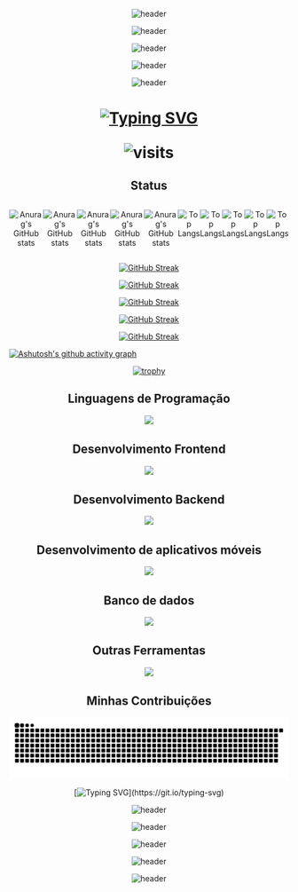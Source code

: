 <span align="center">

![header](https://capsule-render.vercel.app/api?type=waving&color=0:53354A,33:903749,66:E84545,100:2B2E4A&height=150&section=header)
  
![header](https://capsule-render.vercel.app/api?type=waving&color=0:D92546,25:8C1B50,50:401D36,75:0A4359,100:049DBF&height=150&section=header)

![header](https://capsule-render.vercel.app/api?type=waving&color=0:F20544,25:F2055C,50:023059,75:03738C,100:04BFBF&height=150&section=header)

![header](https://capsule-render.vercel.app/api?type=waving&color=0:8C0335,25:26010F,50:040240,75:030A8C,100:020873&height=150&section=header)

![header](https://capsule-render.vercel.app/api?type=waving&color=0:730C02,25:D91604,50:9BB5BF,75:51768C,100:012840&height=150&section=header)

</span>


<!-- [![MasterHead](https:)](https:) //banner -->

<!-- cores: 2B2E4A, E84545, 903749, 53354A // 15e5a6, 008080 -->
<!-- cores: F20544, F2055C, 023059, 03738C, 04BFBF -->
<!-- cores: 8C0335, 26010F, 040240, 030A8C, 020873 -->
<!-- cores: 012840, 51768C, 9BB5BF, D91604, 730C02 -->
<!-- cores: D92546, 8C1B50, 401D36, 0A4359, 049DBF -->

<h1 align="center">
  
  [![Typing SVG](https://readme-typing-svg.herokuapp.com?font=Press+Start+2P&size=30&letterSpacing=0px&duration=3000&color=FFF&center=true&vCenter=true&width=900&lines=Hello+world!;I'm+Marcus+Vin%C3%ADcius!;I'm+19+years+old!;Welcome!+I+hope+you+like+it!;%3Ew%3C+S2)](https://git.io/typing-svg)
  <span>
  
  ![visits](https://visit-counter.vercel.app/counter.png?page=M4rcus-0&s=20&c=903749&bg=00000000&no=5&ff=alien&tb=+visitors%3A+&ta=)  
  </span>
</h1>


<h2 align="center">Status</h2>

<div style="display:flex;justify-content:center;" align="center">
  
  ![Anurag's GitHub stats](https://github-readme-stats.vercel.app/api?username=M4rcus-0&show_icons=true&theme=default&count_private=true&title_color=fff&text_color=fff&icon_color=fff&hide_border=true&border_radius=5&bg_color=45,53354A,903749,E84545,2B2E4A&locale=pt-br)

  ![Anurag's GitHub stats](https://github-readme-stats.vercel.app/api?username=M4rcus-0&show_icons=true&theme=default&count_private=true&title_color=fff&text_color=fff&icon_color=fff&hide_border=true&border_radius=5&bg_color=45,D92546,8C1B50,401D36,0A4359,049DBF&locale=pt-br)

  ![Anurag's GitHub stats](https://github-readme-stats.vercel.app/api?username=M4rcus-0&show_icons=true&theme=default&count_private=true&title_color=fff&text_color=fff&icon_color=fff&hide_border=true&border_radius=5&bg_color=45,F20544,F2055C,023059,03738C,04BFBF&locale=pt-br)

  ![Anurag's GitHub stats](https://github-readme-stats.vercel.app/api?username=M4rcus-0&show_icons=true&theme=default&count_private=true&title_color=fff&text_color=fff&icon_color=fff&hide_border=true&border_radius=5&bg_color=45,8C0335,26010F,040240,030A8C,020873&locale=pt-br)

  ![Anurag's GitHub stats](https://github-readme-stats.vercel.app/api?username=M4rcus-0&show_icons=true&theme=default&count_private=true&title_color=fff&text_color=fff&icon_color=fff&hide_border=true&border_radius=5&bg_color=45,730C02,D91604,9BB5BF,51768C,012840&locale=pt-br)

  ![Top Langs](https://github-readme-stats.vercel.app/api/top-langs/?username=M4rcus-0&title_color=fff&text_color=fff&hide_border=true&border_radius=5&bg_color=45,53354A,903749,E84545,2B2E4A&locale=pt-br&langs_count=10&layout=compact)

  ![Top Langs](https://github-readme-stats.vercel.app/api/top-langs/?username=M4rcus-0&title_color=fff&text_color=fff&hide_border=true&border_radius=5&bg_color=45,D92546,8C1B50,401D36,0A4359,049DBF&locale=pt-br&langs_count=10&layout=compact)

  ![Top Langs](https://github-readme-stats.vercel.app/api/top-langs/?username=M4rcus-0&title_color=fff&text_color=fff&hide_border=true&border_radius=5&bg_color=45,F20544,F2055C,023059,03738C,04BFBF&locale=pt-br&langs_count=10&layout=compact)

  ![Top Langs](https://github-readme-stats.vercel.app/api/top-langs/?username=M4rcus-0&title_color=fff&text_color=fff&hide_border=true&border_radius=5&bg_color=45,8C0335,26010F,040240,030A8C,020873&locale=pt-br&langs_count=10&layout=compact)

  ![Top Langs](https://github-readme-stats.vercel.app/api/top-langs/?username=M4rcus-0&title_color=fff&text_color=fff&hide_border=true&border_radius=5&bg_color=45,730C02,D91604,9BB5BF,51768C,012840&locale=pt-br&langs_count=10&layout=compact)

</div>

<div align="center">

  [![GitHub Streak](https://streak-stats.demolab.com?user=M4rcus-0&hide_border=true&border_radius=5&background=45,53354A,903749,E84545,2B2E4A&date_format=j%20M%5B%20Y%5D&mode=weekly)](https://git.io/streak-stats)

  [![GitHub Streak](https://streak-stats.demolab.com?user=M4rcus-0&hide_border=true&border_radius=5&background=45,D92546,8C1B50,401D36,0A4359,049DBF&date_format=j%20M%5B%20Y%5D&mode=weekly)](https://git.io/streak-stats)

  [![GitHub Streak](https://streak-stats.demolab.com?user=M4rcus-0&hide_border=true&border_radius=5&background=45,F20544,F2055C,023059,03738C,04BFBF&date_format=j%20M%5B%20Y%5D&mode=weekly)](https://git.io/streak-stats)

  [![GitHub Streak](https://streak-stats.demolab.com?user=M4rcus-0&hide_border=true&border_radius=5&background=45,8C0335,26010F,040240,030A8C,020873&date_format=j%20M%5B%20Y%5D&mode=weekly)](https://git.io/streak-stats)

  [![GitHub Streak](https://streak-stats.demolab.com?user=M4rcus-0&hide_border=true&border_radius=5&background=45,730C02,D91604,9BB5BF,51768C,012840&date_format=j%20M%5B%20Y%5D&mode=weekly)](https://git.io/streak-stats)
  
</div>


[![Ashutosh's github activity graph](https://github-readme-activity-graph.vercel.app/graph?username=M4rcus-0&bg_color=000000&color=15e5a6&line=07e9a5&point=0a855c&area=true&hide_border=true)](https://github.com/ashutosh00710/github-readme-activity-graph)


<span align="center"> 
  
  [![trophy](https://github-profile-trophy.vercel.app/?username=M4rcus-0&theme=dracula&row=2&column=3&no-bg=true&margin-w=15&margin-h=15)](https://github.com/ryo-ma/github-profile-trophy)
</span>


<!--
[![My Skills](https://skillicons.dev/icons?i=&theme=dark&perline=3)](https://skillicons.dev)
-->

<h2 align="center">Linguagens de Programação</h2>
<div align="center">
    <img src="https://skillicons.dev/icons?i=c,java,javascript,typescript,php,py" />
</div>
<!-- c,java,js,ts,php,perl,ruby,python,swift,objectivec,rust -->

<h2 align="center">Desenvolvimento Frontend</h2>
<div align="center">
    <img src="https://skillicons.dev/icons?i=html,css,js,ts,react,wordpress,styledcomponents" />
</div>
<!-- react,bootstrap,css3,html5,sass,tailwind,npm,styledcomponents,yarn,wordpress -->

<h2 align="center">Desenvolvimento Backend</h2>
<div align="center">
    <img src="https://skillicons.dev/icons?i=nodejs" />
</div>
<!-- nodejs,express,prisma -->

<h2 align="center">Desenvolvimento de aplicativos móveis</h2>
<div align="center">
    <img src="https://skillicons.dev/icons?i=react" />
</div>
<!-- android,kotlin,reactnative -->

<!--
<h2 align="center">Inteligência artificial e Aprendizado de máquina</h2>
<div align="center">
  
</div>
-->
<!-- -->

<h2 align="center">Banco de dados</h2>
<div align="center">
    <img src="https://skillicons.dev/icons?i=mysql,postgres" />
</div>
<!-- mongodb,mysql,postgresql,oracle,mariadb -->

<!--
<h2 align="center">Game Engines</h2>
<div align="center">
    <img src="https://skillicons.dev/icons?i=unreal,unity,godot" />
</div>
-->
<!-- unreal,unity,godot -->

<h2 align="center">Outras Ferramentas</h2>
<div align="center">
    <img src="https://skillicons.dev/icons?i=figma,postman,git,github,arduino,vscode,notion" />
</div>
<!-- docker,illustrator,photoshop,figma,blender,postman,linux,git,github,arduino,vscode,discord,notion,windows -->

<h2>Minhas Contribuições</h2>

<div align="center">
  <img alt="snake eating my contributions" src="https://raw.githubusercontent.com/M4rcus-0/M4rcus-0/output/github-contribution-grid-snake.svg" />
</div>

[![Typing SVG](https://readme-typing-svg.herokuapp.com?font=Merienda&size=20&letterSpacing=0px&duration=3000&color=FFF&center=true&vCenter=true&width=900&lines=Amo+gatos+S2;)](https://git.io/typing-svg)

![header](https://capsule-render.vercel.app/api?type=waving&color=0:53354A,33:903749,66:E84545,100:2B2E4A&height=150&section=footer)
  
![header](https://capsule-render.vercel.app/api?type=waving&color=0:D92546,25:8C1B50,50:401D36,75:0A4359,100:049DBF&height=150&section=footer)

![header](https://capsule-render.vercel.app/api?type=waving&color=0:F20544,25:F2055C,50:023059,75:03738C,100:04BFBF&height=150&section=footer)

![header](https://capsule-render.vercel.app/api?type=waving&color=0:8C0335,25:26010F,50:040240,75:030A8C,100:020873&height=150&section=footer)

![header](https://capsule-render.vercel.app/api?type=waving&color=0:730C02,25:D91604,50:9BB5BF,75:51768C,100:012840&height=150&section=footer)
